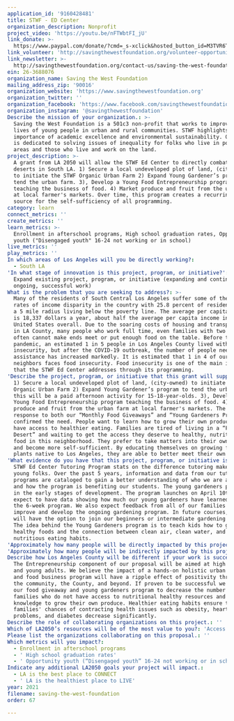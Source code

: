 ```yaml
---
application_id: '9160428481'
title: STWF - ED Center
organization_description: Nonprofit
project_video: 'https://youtu.be/nFTWbtFI_jU'
link_donate: >-
  https://www.paypal.com/donate/?cmd=_s-xclick&hosted_button_id=M3TVR6TPLRGVE&source=url
link_volunteer: 'http://savingthewestfoundation.org/volunteer-opportunities/'
link_newsletter: >-
  http://savingthewestfoundation.org/contact-us/saving-the-west-foundation-newsletter/
ein: 26-3688076
organization_name: Saving the West Foundation
mailing_address_zip: '90016'
organization_website: 'https://www.savingthewestfoundation.org'
organization_twitter: ''
organization_facebook: 'https://www.facebook.com/savingthewestfoundation/'
organization_instagram: '@savingthewestfoundation'
Describe the mission of your organization.: >-
  Saving the West Foundation is a 501c3 non-profit that works to improve the
  lives of young people in urban and rural communities. STWF highlights the
  importance of academic excellence and environmental sustainability. Our work
  is dedicated to solving issues of inequality for folks who live in populated
  areas and those who live and work on the land.
project_description: >-
  A grant from LA 2050 will allow the STWF Ed Center to directly combat food
  deserts in South LA. 1) Secure a local undeveloped plot of land, (city-owned)
  to initiate the STWF Organic Urban Farm 2) Expand Young Gardener’s program to
  tend the urban farm. 3), Develop a Young Food Entrepreneurship program
  teaching the business of food. 4) Market produce and fruit from the urban farm
  at local farmer's markets. Over time, this program creates a recurring revenue
  source for the self-sufficiency of all programming.
category: learn
connect_metrics: ''
create_metrics: ''
learn_metrics: >-
  Enrollment in afterschool programs, High school graduation rates, Opportunity
  youth ("Disengaged youth" 16-24 not working or in school)
live_metrics: ''
play_metrics: ''
In which areas of Los Angeles will you be directly working?:
  - South LA
'In what stage of innovation is this project, program, or initiative?': >-
  Expand existing project, program, or initiative (expanding and continuing
  ongoing, successful work)
What is the problem that you are seeking to address?: >-
  Many of the residents of South Central Los Angeles suffer some of the greatest
  rates of income disparity in the country with 25.8 percent of residents within
  a 5 mile radius living below the poverty line. The average per capita income
  is 18,337 dollars a year, about half the average per capita income in the
  United States overall. Due to the soaring costs of housing and transportation
  in LA County, many people who work full time, even families with two incomes,
  often cannot make ends meet or put enough food on the table. Before the
  pandemic, an estimated 1 in 5 people in Los Angeles County lived with food
  insecurity, but after the COVID-19 outbreak, the number of people needing food
  assistance has increased markedly. It is estimated that 1 in 4 of our
  neighbors faces food insecurity. Food insecurity is one of the main issues
  that the STWF Ed Center addresses through its programming.
'Describe the project, program, or initiative that this grant will support to address the problem identified.': >-
  1) Secure a local undeveloped plot of land, (city-owned) to initiate the STWF
  Organic Urban Farm 2) Expand Young Gardener’s program to tend the urban farm -
  this will be a paid afternoon activity for 15-18-year-olds. 3), Develop a
  Young Food Entrepreneurship program teaching the business of food. 4) Market
  produce and fruit from the urban farm at local farmer's markets. The strong
  response to both our “Monthly Food Giveaways” and “Young Gardeners Program”
  confirmed the need. People want to learn how to grow their own produce and
  have access to healthier eating. Families are tired of living in a “Food
  Desert” and waiting to get the access they deserve to healthy, nutritional
  food in this neighborhood. They prefer to take matters into their own hands
  and become more self-sufficient. By educating themselves on growing food and
  plants native to Los Angeles, they are able to better meet their own needs.
'What evidence do you have that this project, program, or initiative is or will be successful, and how will you define and measure success?': >-
  STWF Ed Center Tutoring Program stats on the difference tutoring makes for
  young folks. Over the past 5 years, information and data from our tutoring
  programs are cataloged to gain a better understanding of who we are assisting
  and how the program is benefiting our students. The young gardeners program is
  in the early stages of development. The program launches on April 10th and we
  expect to have data showing how much our young gardeners have learned during
  the 6-week program. We also expect feedback from all of our families to help
  improve and develop the ongoing gardening program. In future courses, students
  will have the option to join our beginners or intermediate gardening course.
  The idea behind the Young Gardeners program is to teach kids how to grow
  healthy foods and the connection between clean air, clean water, and
  nutritious eating habits.
'Approximately how many people will be directly impacted by this project, program, or initiative?': '5000'
'Approximately how many people will be indirectly impacted by this project, program, or initiative?': ''
Describe how Los Angeles County will be different if your work is successful.: >-
  The Entrepreneurship component of our proposal will be aimed at high schoolers
  and young adults. We believe the impact of a hands-on holistic urban farming
  and food business program will have a ripple effect of positivity throughout
  the community, the County, and beyond. If proven to be successful we expect
  our food giveaway and young gardeners program to decrease the number of
  families who do not have access to nutritional healthy resources and gain the
  knowledge to grow their own produce. Healthier eating habits ensure that
  families' chances of contracting health issues such as obesity, heart
  problems, and diabetes decrease significantly.
Describe the role of collaborating organizations on this project.: ''
Which of LA2050’s resources will be of the most value to you?: 'Access to the LA2050 community,Communications support,Volunteer recruitment'
Please list the organizations collaborating on this proposal.: ''
Which metrics will you impact?:
  - Enrollment in afterschool programs
  - ' High school graduation rates'
  - ' Opportunity youth (“Disengaged youth” 16-24 not working or in school)'
Indicate any additional LA2050 goals your project will impact.:
  - LA is the best place to CONNECT
  - ' LA is the healthiest place to LIVE'
year: 2021
filename: saving-the-west-foundation
order: 67

---
```

